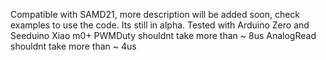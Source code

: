 Compatible with SAMD21, more description will be added soon, check examples to use the code. Its still in alpha.
Tested with Arduino Zero and Seeduino Xiao m0+
PWMDuty shouldnt take more than ~ 8us 
AnalogRead shouldnt take more than ~ 4us
